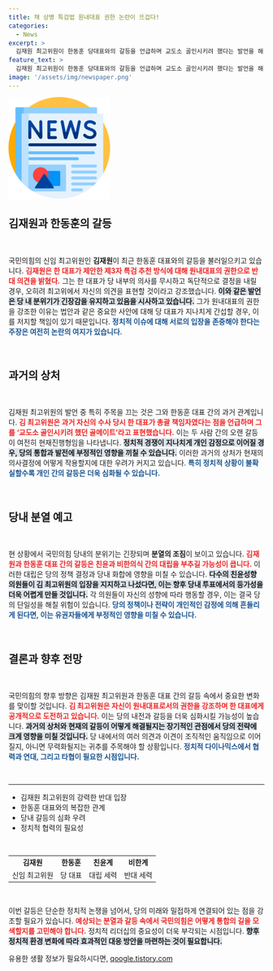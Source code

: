 ```yaml
---
title: 채 상병 특검법 원내대표 권한 논란이 뜨겁다!
categories:
  - News
excerpt: >
  김재원 최고위원이 한동훈 당대표와의 갈등을 언급하며 교도소 골인시키려 했다는 발언을 해 논란이 일고 있다. 친윤계와 비한계의 대립이 심화되는 가운데, 여당 내부의 긴장감이 더해질 전망이다.
feature_text: >
  김재원 최고위원이 한동훈 당대표와의 갈등을 언급하며 교도소 골인시키려 했다는 발언을 해 논란이 일고 있다. 친윤계와 비한계의 대립이 심화되는 가운데, 여당 내부의 긴장감이 더해질 전망이다.
image: '/assets/img/newspaper.png'
---
```


<p><img src="/assets/img/newspaper.png" alt="kimp 속보" /></p>

<h2 data-ke-size="size26">김재원과 한동훈의 갈등</h2>

<p data-ke-size="size16">&nbsp;</p>

<p>국민의힘의 신임 최고위원인 <strong>김재원</strong>이 최근 한동훈 대표와의 갈등을 불러일으키고 있습니다. <b><span style="color: #ee2323;">김재원은 한 대표가 제안한 제3자 특검 추천 방식에 대해 원내대표의 권한으로 반대 의견을 밝혔다.</span></b> 그는 한 대표가 당 내부의 의사를 무시하고 독단적으로 결정을 내릴 경우, 오히려 최고위에서 자신의 의견을 표현할 것이라고 강조했습니다. <b><span style="background-color: #21538527;">이와 같은 발언은 당 내 분위기가 긴장감을 유지하고 있음을 시사하고 있습니다.</span></b> 그가 원내대표의 권한을 강조한 이유는 법안과 같은 중요한 사안에 대해 당 대표가 지나치게 간섭할 경우, 이를 저지할 책임이 있기 때문입니다. <b><span style="color: #1a5490;">정치적 이슈에 대해 서로의 입장을 존중해야 한다는 주장은 여전히 논란의 여지가 있습니다.</span></b></p>

<p data-ke-size="size16">&nbsp;</p>

<h2 data-ke-size="size26">과거의 상처</h2>

<p data-ke-size="size16">&nbsp;</p>

<p>김재원 최고위원의 발언 중 특히 주목을 끄는 것은 그와 한동훈 대표 간의 과거 관계입니다. <b><span style="color: #ee2323;">김 최고위원은 과거 자신의 수사 당시 한 대표가 총괄 책임자였다는 점을 언급하며 그를 ‘교도소 골인시키려 했던 골메이트’라고 표현했습니다.</span></b> 이는 두 사람 간의 오랜 갈등이 여전히 현재진행형임을 나타냅니다. <b><span style="background-color: #21538527;">정치적 경쟁이 지나치게 개인 감정으로 이어질 경우, 당의 통합과 발전에 부정적인 영향을 끼칠 수 있습니다.</span></b> 이러한 과거의 상처가 현재의 의사결정에 어떻게 작용할지에 대한 우려가 커지고 있습니다. <b><span style="color: #1a5490;">특히 정치적 상황이 불확실할수록 개인 간의 갈등은 더욱 심화될 수 있습니다.</span></b></p>

<p data-ke-size="size16">&nbsp;</p>

<h2 data-ke-size="size26">당내 분열 예고</h2>

<p data-ke-size="size16">&nbsp;</p>

<p>현 상황에서 국민의힘 당내의 분위기는 긴장되며 <strong>분열의 조짐</strong>이 보이고 있습니다. <b><span style="color: #ee2323;">김재원과 한동훈 대표 간의 갈등은 친윤과 비한의식 간의 대립을 부추길 가능성이 큽니다.</span></b> 이러한 대립은 당의 정책 결정과 당내 화합에 영향을 미칠 수 있습니다. <b><span style="background-color: #21538527;">다수의 친윤성향 의원들이 김 최고위원의 입장을 지지하고 나섰다면, 이는 향후 당내 투표에서의 등가성을 더욱 어렵게 만들 것입니다.</span></b> 각 의원들이 자신의 성향에 따라 행동할 경우, 이는 결국 당의 단일성을 해칠 위험이 있습니다. <b><span style="color: #1a5490;">당의 정책이나 전략이 개인적인 감정에 의해 흔들리게 된다면, 이는 유권자들에게 부정적인 영향을 미칠 수 있습니다.</span></b></p>

<p data-ke-size="size16">&nbsp;</p>

<h2 data-ke-size="size26">결론과 향후 전망</h2>

<p data-ke-size="size16">&nbsp;</p>

<p>국민의힘의 향후 방향은 김재원 최고위원과 한동훈 대표 간의 갈등 속에서 중요한 변화를 맞이할 것입니다. <b><span style="color: #ee2323;">김 최고위원은 자신이 원내대표로서의 권한을 강조하며 한 대표에게 공개적으로 도전하고 있습니다.</span></b> 이는 당의 내전과 갈등을 더욱 심화시킬 가능성이 높습니다. <b><span style="background-color: #21538527;">과거의 상처와 현재의 갈등이 어떻게 해결될지는 장기적인 관점에서 당의 전략에 크게 영향을 미칠 것입니다.</span></b> 당 내에서의 여러 의견과 이견이 조직적인 움직임으로 이어질지, 아니면 무력화될지는 귀추를 주목해야 할 상황입니다. <b><span style="color: #1a5490;">정치적 다이나믹스에서 협력과 연대, 그리고 타협이 필요한 시점입니다.</span></b></p>

<p data-ke-size="size16">&nbsp;</p>

<hr>

<ul>
<li>김재원 최고위원의 강력한 반대 입장</li>
<li>한동훈 대표와의 복잡한 관계</li>
<li>당내 갈등의 심화 우려</li>
<li>정치적 협력의 필요성</li>
</ul>

<p data-ke-size="size16">&nbsp;</p>

<table style="width: 100%; border-collapse: collapse;">
<tr>
<td style="text-align: center; height: 17px;"><b>김재원</b></td>
<td style="text-align: center; height: 17px;"><b>한동훈</b></td>
<td style="text-align: center; height: 17px;"><b>친윤계</b></td>
<td style="text-align: center; height: 17px;"><b>비한계</b></td>
</tr>
<tr>
<td style="text-align: center; height: 17px;">신임 최고위원</td>
<td style="text-align: center; height: 17px;">당 대표</td>
<td style="text-align: center; height: 17px;">대립 세력</td>
<td style="text-align: center; height: 17px;">반대 세력</td>
</tr>
</table>

<p data-ke-size="size16">&nbsp;</p>

<p>이번 갈등은 단순한 정치적 논쟁을 넘어서, 당의 미래와 밀접하게 연결되어 있는 점을 강조할 필요가 있습니다. <b><span style="color: #ee2323;">예상되는 분열과 갈등 속에서 국민의힘은 어떻게 통합의 길을 모색할지를 고민해야 합니다.</span></b> 정치적 리더십의 중요성이 더욱 부각되는 시점입니다. <b><span style="background-color: #21538527;">향후 정치적 환경 변화에 따라 효과적인 대응 방안을 마련하는 것이 필요합니다.</span></b></p>
유용한 생활 정보가 필요하시다면, <a href="https://qoogle.tistory.com" rel="dofollow">qoogle.tistory.com</a>


